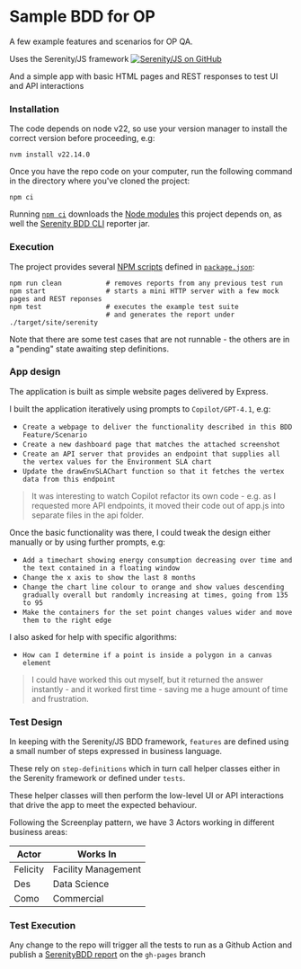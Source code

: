 # Sample BDD for OP

A few example features and scenarios for OP QA.

Uses the Serenity/JS framework
[![Serenity/JS on GitHub](https://img.shields.io/badge/github-serenity--js-yellow?logo=github)](https://github.com/serenity-js/serenity-js)

And a simple app with basic HTML pages and REST responses to test UI and API interactions

### Installation

The code depends on node v22, so use your version manager to install the correct version before proceeding, e.g:

```
nvm install v22.14.0
```

Once you have the repo code on your computer, run the following command in the directory where you've cloned the project:

```
npm ci
```

Running [`npm ci`](https://docs.npmjs.com/cli/v6/commands/npm-ci) downloads the [Node modules](https://docs.npmjs.com/about-packages-and-modules) this project depends on,
as well the [Serenity BDD CLI](https://github.com/serenity-bdd/serenity-cli) reporter jar.

### Execution

The project provides several [NPM scripts](https://docs.npmjs.com/cli/v6/using-npm/scripts) defined in [`package.json`](package.json):

```
npm run clean           # removes reports from any previous test run
npm start               # starts a mini HTTP server with a few mock pages and REST reponses
npm test                # executes the example test suite
                        # and generates the report under ./target/site/serenity
```

Note that there are some test cases that are not runnable - the others are in a "pending" state awaiting step definitions.

### App design

The application is built as simple website pages delivered by Express.

I built the application iteratively using prompts to `Copilot/GPT-4.1`, e.g:

- `Create a webpage to deliver the functionality described in this BDD Feature/Scenario`
- `Create a new dashboard page that matches the attached screenshot`
- `Create an API server that provides an endpoint that supplies all the vertex values for the Environment SLA chart`
- `Update the drawEnvSLAChart function so that it fetches the vertex data from this endpoint`

> It was interesting to watch Copilot refactor its own code - e.g. as I requested more API endpoints, it moved their code out of app.js into separate files in the api folder.

Once the basic functionality was there, I could tweak the design either manually or by using further prompts, e.g:

- `Add a timechart showing energy consumption decreasing over time and the text contained in a floating window`
- `Change the x axis to show the last 8 months`
- `Change the chart line colour to orange and show values descending gradually overall but randomly increasing at times, going from 135 to 95`
- `Make the containers for the set point changes values wider and move them to the right edge`

I also asked for help with specific algorithms:

- `How can I determine if a point is inside a polygon in a canvas element`

> I could have worked this out myself, but it returned the answer instantly - and it worked first time - saving me a huge amount of time and frustration.

### Test Design

In keeping with the Serenity/JS BDD framework, `features` are defined using a small number of steps expressed in business language.

These rely on `step-definitions` which in turn call helper classes either in the Serenity framework or defined under `tests`.

These helper classes will then perform the low-level UI or API interactions that drive the app to meet the expected behaviour.

Following the Screenplay pattern, we have 3 Actors working in different business areas:

| Actor    | Works In            |
| -------- | ------------------- |
| Felicity | Facility Management |
| Des      | Data Science        |
| Como     | Commercial          |

### Test Execution

Any change to the repo will trigger all the tests to run as a Github Action and publish a [SerenityBDD report](https://softwaretestingcentre.github.io/OPtest/) on the `gh-pages` branch
